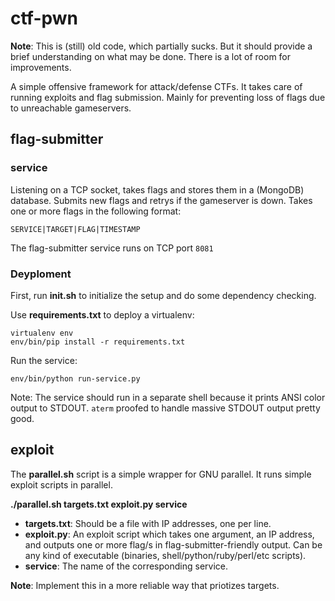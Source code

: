 ctf-pwn
=======

**Note**: This is (still) old code, which partially sucks. But it should provide a brief understanding on what may be done. There is a lot of room for improvements.


A simple offensive framework for attack/defense CTFs. It takes care of running exploits and flag submission. Mainly for preventing loss of flags due to unreachable gameservers.

## flag-submitter

### service
Listening on a TCP socket, takes flags and stores them in a (MongoDB) database. Submits new flags and retrys if the gameserver is down. Takes one or more flags in the following format:

```    
SERVICE|TARGET|FLAG|TIMESTAMP
```

The flag-submitter service runs on TCP port ```8081```

### Deyploment
First, run **init.sh** to initialize the setup and do some dependency checking.

Use **requirements.txt** to deploy a virtualenv:
    
```
virtualenv env
env/bin/pip install -r requirements.txt
```

Run the service:
    
```
env/bin/python run-service.py
```

Note: The service should run in a separate shell because it prints ANSI color output to STDOUT. ```aterm``` proofed to handle massive STDOUT output pretty good.

## exploit
The **parallel.sh** script is a simple wrapper for GNU parallel. It runs simple exploit scripts in parallel.
    
**./parallel.sh targets.txt exploit.py service**

* **targets.txt**: Should be a file with IP addresses, one per line.
* **exploit.py**: An exploit script which takes one argument, an IP address, and outputs one or more flag/s in flag-submitter-friendly output. Can be any kind of executable (binaries, shell/python/ruby/perl/etc scripts).
* **service**: The name of the corresponding service.

**Note**: Implement this in a more reliable way that priotizes targets.
